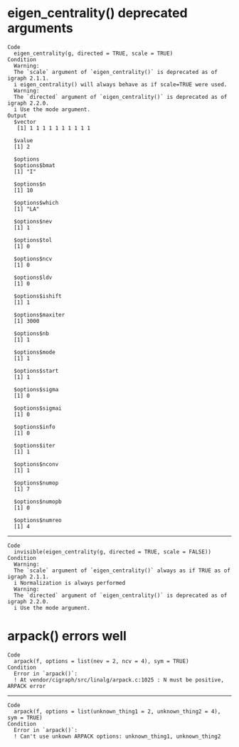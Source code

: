 # eigen_centrality() deprecated arguments

    Code
      eigen_centrality(g, directed = TRUE, scale = TRUE)
    Condition
      Warning:
      The `scale` argument of `eigen_centrality()` is deprecated as of igraph 2.1.1.
      i eigen_centrality() will always behave as if scale=TRUE were used.
      Warning:
      The `directed` argument of `eigen_centrality()` is deprecated as of igraph 2.2.0.
      i Use the mode argument.
    Output
      $vector
       [1] 1 1 1 1 1 1 1 1 1 1
      
      $value
      [1] 2
      
      $options
      $options$bmat
      [1] "I"
      
      $options$n
      [1] 10
      
      $options$which
      [1] "LA"
      
      $options$nev
      [1] 1
      
      $options$tol
      [1] 0
      
      $options$ncv
      [1] 0
      
      $options$ldv
      [1] 0
      
      $options$ishift
      [1] 1
      
      $options$maxiter
      [1] 3000
      
      $options$nb
      [1] 1
      
      $options$mode
      [1] 1
      
      $options$start
      [1] 1
      
      $options$sigma
      [1] 0
      
      $options$sigmai
      [1] 0
      
      $options$info
      [1] 0
      
      $options$iter
      [1] 1
      
      $options$nconv
      [1] 1
      
      $options$numop
      [1] 7
      
      $options$numopb
      [1] 0
      
      $options$numreo
      [1] 4
      
      

---

    Code
      invisible(eigen_centrality(g, directed = TRUE, scale = FALSE))
    Condition
      Warning:
      The `scale` argument of `eigen_centrality()` always as if TRUE as of igraph 2.1.1.
      i Normalization is always performed
      Warning:
      The `directed` argument of `eigen_centrality()` is deprecated as of igraph 2.2.0.
      i Use the mode argument.

# arpack() errors well

    Code
      arpack(f, options = list(nev = 2, ncv = 4), sym = TRUE)
    Condition
      Error in `arpack()`:
      ! At vendor/cigraph/src/linalg/arpack.c:1025 : N must be positive, ARPACK error

---

    Code
      arpack(f, options = list(unknown_thing1 = 2, unknown_thing2 = 4), sym = TRUE)
    Condition
      Error in `arpack()`:
      ! Can't use unkown ARPACK options: unknown_thing1, unknown_thing2

